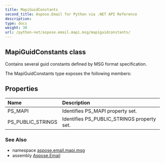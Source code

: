 ```yaml
---
title: MapiGuidConstants
second_title: Aspose.Email for Python via .NET API Reference
description: 
type: docs
weight: 30
url: /python-net/aspose.email.mapi.msg/mapiguidconstants/
---
```


## MapiGuidConstants class

Contains several guid constants defined by MSG format specification.

The MapiGuidConstants type exposes the following members:
## Properties
| Name | Description |
| :- | :- |
|PS_MAPI|Identifies PS_MAPI property set.|
|PS_PUBLIC_STRINGS|Identifies PS_PUBLIC_STRINGS property set.|

### See Also

* namespace [aspose.email.mapi.msg](/email/python-net/aspose.email.mapi.msg/)
* assembly [Aspose.Email](/email/python-net/)


